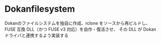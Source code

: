 # Dokanfilesystem
Dokanのファイルシステムを独自に作成、rclone をソースから再ビルドし、 FUSE 互換 DLL（かつ FUSE v3 対応）を自作・復活させ、 その DLL が Dokan ドライバと連携するよう実装する
